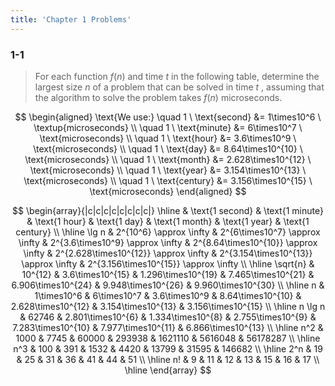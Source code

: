 ```yaml
---
title: 'Chapter 1 Problems'
---
```


### 1-1

> For each function $f(n)$ and time $t$ in the following table, determine the largest size $n$ of a problem that can be solved in time $t$ , assuming that the algorithm to solve the problem takes $f(n)$ microseconds.

$$
\begin{aligned}
\text{We use:} \quad 1 \ \text{second} &= 1\times10^6 \ \textup{microseconds} \\
\quad 1 \ \text{minute} &= 6\times10^7 \ \text{microseconds} \\
\quad 1 \ \text{hour} &= 3.6\times10^9 \ \text{microseconds} \\
\quad 1 \ \text{day} &= 8.64\times10^{10} \ \text{microseconds} \\
\quad 1 \ \text{month} &= 2.628\times10^{12} \ \text{microseconds} \\
\quad 1 \ \text{year} &= 3.154\times10^{13} \ \text{microseconds} \\
\quad 1 \ \text{century} &= 3.156\times10^{15} \ \text{microseconds}
\end{aligned}
$$

$$
\begin{array}{|c|c|c|c|c|c|c|c|}
\hline
            & \text{1 second}                  & \text{1 minute}                         & \text{1 hour}                             & \text{1 day}                                  & \text{1 month}                                 & \text{1 year}                                  & \text{1 century}                               \\
\hline
\lg n    & 2^{10^6} \approx \infty & 2^{6\times10^7} \approx \infty & 2^{3.6\times10^9} \approx \infty & 2^{8.64\times10^{10}} \approx \infty & 2^{2.628\times10^{12}} \approx \infty & 2^{3.154\times10^{13}} \approx \infty & 2^{3.156\times10^{15}} \approx \infty \\
\hline
\sqrt{n} & 10^{12}                 & 3.6\times10^{15}               & 1.296\times10^{19}               & 7.465\times10^{21}                   & 6.906\times10^{24}                    & 9.948\times10^{26}                    & 9.960\times10^{30}                    \\
\hline
n        & 1\times10^6             & 6\times10^7                    & 3.6\times10^9                    & 8.64\times10^{10}                    & 2.628\times10^{12}                    & 3.154\times10^{13}                    & 3.156\times10^{15}                    \\
\hline
n \lg n  & 62746                   & 2.801\times10^{6}              & 1.334\times10^{8}                & 2.755\times10^{9}                    & 7.283\times10^{10}                    & 7.977\times10^{11}                    & 6.866\times10^{13}                    \\
\hline
n^2      & 1000                    & 7745                           & 60000                            & 293938                               & 1621110                               & 5616048                               & 56178287                              \\
\hline
n^3      & 100                     & 391                            & 1532                             & 4420                                 & 13799                                 & 31595                                 & 146682                                \\
\hline
2^n      & 19                      & 25                             & 31                               & 36                                   & 41                                    & 44                                    & 51                                    \\
\hline
n!       & 9                       & 11                             & 12                               & 13                                   & 15                                    & 16                                    & 17                                    \\
\hline
\end{array}
$$